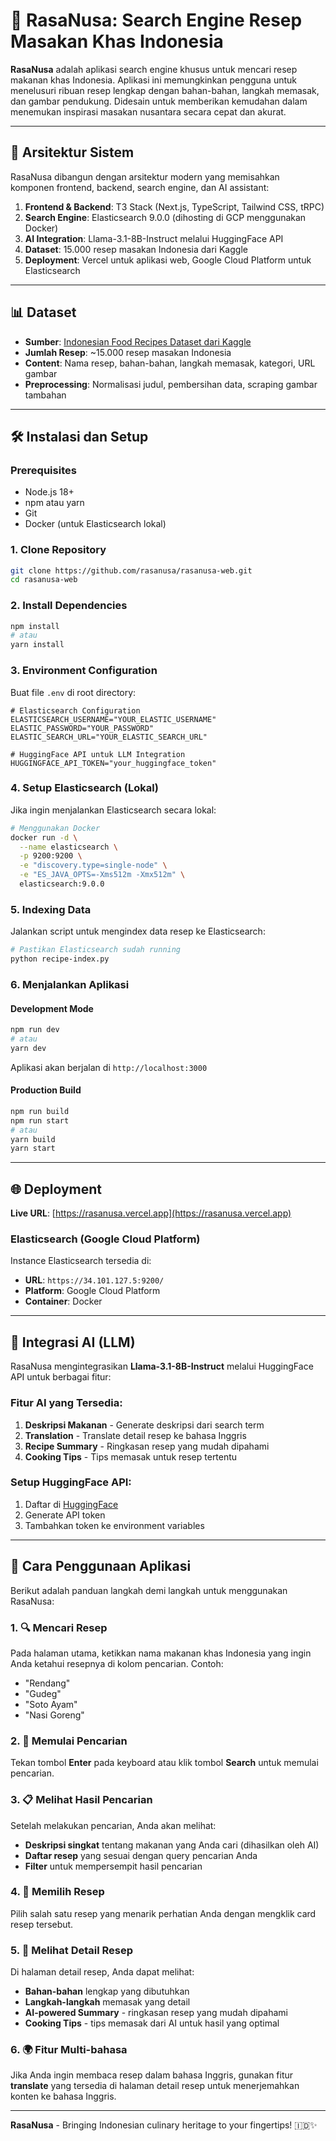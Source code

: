 # 🍜 RasaNusa: Search Engine Resep Masakan Khas Indonesia

**RasaNusa** adalah aplikasi search engine khusus untuk mencari resep makanan khas Indonesia. Aplikasi ini memungkinkan pengguna untuk menelusuri ribuan resep lengkap dengan bahan-bahan, langkah memasak, dan gambar pendukung. Didesain untuk memberikan kemudahan dalam menemukan inspirasi masakan nusantara secara cepat dan akurat.

---

## 📐 Arsitektur Sistem

RasaNusa dibangun dengan arsitektur modern yang memisahkan komponen frontend, backend, search engine, dan AI assistant:

1. **Frontend & Backend**: T3 Stack (Next.js, TypeScript, Tailwind CSS, tRPC)
2. **Search Engine**: Elasticsearch 9.0.0 (dihosting di GCP menggunakan Docker)
3. **AI Integration**: Llama-3.1-8B-Instruct melalui HuggingFace API
4. **Dataset**: 15.000 resep masakan Indonesia dari Kaggle
5. **Deployment**: Vercel untuk aplikasi web, Google Cloud Platform untuk Elasticsearch

---

## 📊 Dataset

- **Sumber**: [Indonesian Food Recipes Dataset dari Kaggle](https://www.kaggle.com/datasets/albertnathaniel12/food-recipes-dataset/data)
- **Jumlah Resep**: ~15.000 resep masakan Indonesia
- **Content**: Nama resep, bahan-bahan, langkah memasak, kategori, URL gambar
- **Preprocessing**: Normalisasi judul, pembersihan data, scraping gambar tambahan

---

## 🛠️ Instalasi dan Setup

### Prerequisites

- Node.js 18+
- npm atau yarn
- Git
- Docker (untuk Elasticsearch lokal)

### 1. Clone Repository

```bash
git clone https://github.com/rasanusa/rasanusa-web.git
cd rasanusa-web
```

### 2. Install Dependencies

```bash
npm install
# atau
yarn install
```

### 3. Environment Configuration

Buat file `.env` di root directory:

```env
# Elasticsearch Configuration
ELASTICSEARCH_USERNAME="YOUR_ELASTIC_USERNAME"
ELASTIC_PASSWORD="YOUR_PASSWORD"
ELASTIC_SEARCH_URL="YOUR_ELASTIC_SEARCH_URL"

# HuggingFace API untuk LLM Integration
HUGGINGFACE_API_TOKEN="your_huggingface_token"
```

### 4. Setup Elasticsearch (Lokal)

Jika ingin menjalankan Elasticsearch secara lokal:

```bash
# Menggunakan Docker
docker run -d \
  --name elasticsearch \
  -p 9200:9200 \
  -e "discovery.type=single-node" \
  -e "ES_JAVA_OPTS=-Xms512m -Xmx512m" \
  elasticsearch:9.0.0
```

### 5. Indexing Data

Jalankan script untuk mengindex data resep ke Elasticsearch:

```bash
# Pastikan Elasticsearch sudah running
python recipe-index.py
```

### 6. Menjalankan Aplikasi

#### Development Mode

```bash
npm run dev
# atau
yarn dev
```

Aplikasi akan berjalan di `http://localhost:3000`

#### Production Build

```bash
npm run build
npm run start
# atau
yarn build
yarn start
```

---

## 🌐 Deployment

**Live URL**: [https://rasanusa.vercel.app](https://rasanusa.vercel.app)

### Elasticsearch (Google Cloud Platform)

Instance Elasticsearch tersedia di:

- **URL**: `https://34.101.127.5:9200/`
- **Platform**: Google Cloud Platform
- **Container**: Docker

---

## 🤖 Integrasi AI (LLM)

RasaNusa mengintegrasikan **Llama-3.1-8B-Instruct** melalui HuggingFace API untuk berbagai fitur:

### Fitur AI yang Tersedia:

1. **Deskripsi Makanan** - Generate deskripsi dari search term
2. **Translation** - Translate detail resep ke bahasa Inggris
3. **Recipe Summary** - Ringkasan resep yang mudah dipahami
4. **Cooking Tips** - Tips memasak untuk resep tertentu

### Setup HuggingFace API:

1. Daftar di [HuggingFace](https://huggingface.co/)
2. Generate API token
3. Tambahkan token ke environment variables

---

## 📱 Cara Penggunaan Aplikasi

Berikut adalah panduan langkah demi langkah untuk menggunakan RasaNusa:

### 1. 🔍 Mencari Resep

Pada halaman utama, ketikkan nama makanan khas Indonesia yang ingin Anda ketahui resepnya di kolom pencarian. Contoh:

- "Rendang"
- "Gudeg"
- "Soto Ayam"
- "Nasi Goreng"

### 2. 🎯 Memulai Pencarian

Tekan tombol **Enter** pada keyboard atau klik tombol **Search** untuk memulai pencarian.

### 3. 📋 Melihat Hasil Pencarian

Setelah melakukan pencarian, Anda akan melihat:

- **Deskripsi singkat** tentang makanan yang Anda cari (dihasilkan oleh AI)
- **Daftar resep** yang sesuai dengan query pencarian Anda
- **Filter** untuk mempersempit hasil pencarian

### 4. 📖 Memilih Resep

Pilih salah satu resep yang menarik perhatian Anda dengan mengklik card resep tersebut.

### 5. 🍳 Melihat Detail Resep

Di halaman detail resep, Anda dapat melihat:

- **Bahan-bahan** lengkap yang dibutuhkan
- **Langkah-langkah** memasak yang detail
- **AI-powered Summary** - ringkasan resep yang mudah dipahami
- **Cooking Tips** - tips memasak dari AI untuk hasil yang optimal

### 6. 🌍 Fitur Multi-bahasa

Jika Anda ingin membaca resep dalam bahasa Inggris, gunakan fitur **translate** yang tersedia di halaman detail resep untuk menerjemahkan konten ke bahasa Inggris.

---

**RasaNusa** - Bringing Indonesian culinary heritage to your fingertips! 🇮🇩✨
